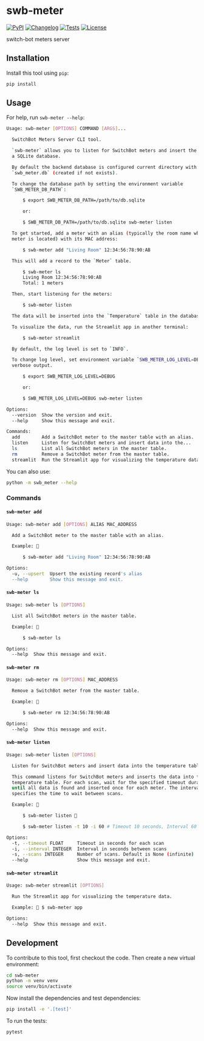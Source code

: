 # swb-meter

[![PyPI](https://img.shields.io/pypi/v/swb-meter.svg)](https://pypi.org/project/swb-meter/)
[![Changelog](https://img.shields.io/github/v/release/kj-9/swb-meter?include_prereleases&label=changelog)](https://github.com/kj-9/swb-meter/releases)
[![Tests](https://github.com/kj-9/swb-meter/actions/workflows/test.yml/badge.svg)](https://github.com/kj-9/swb-meter/actions/workflows/test.yml)
[![License](https://img.shields.io/badge/license-Apache%202.0-blue.svg)](https://github.com/kj-9/swb-meter/blob/master/LICENSE)

switch-bot meters server



## Installation

Install this tool using `pip`:
```bash
pip install
```

## Usage

For help, run `swb-meter --help`:
<!-- [[[cog
import cog
from swb_meter import cli
from click.testing import CliRunner
runner = CliRunner()
result = runner.invoke(cli.cli, ["--help"])
help = result.output.replace("Usage: cli", "Usage: swb-meter")
cog.out(
    f"```bash\n{help}\n```"
)
]]] -->
```bash
Usage: swb-meter [OPTIONS] COMMAND [ARGS]...

  SwitchBot Meters Server CLI tool.

  `swb-meter` allows you to listen for SwitchBot meters and insert the data into
  a SQLite database.

  By default the backend database is configured current directory with the name
  `swb_meter.db` (created if not exists).

  To change the database path by setting the environment variable
  `SWB_METER_DB_PATH`:

      $ export SWB_METER_DB_PATH=/path/to/db.sqlite

      or:

      $ SWB_METER_DB_PATH=/path/to/db.sqlite swb-meter listen

  To get started, add a meter with an alias (typically the room name where the
  meter is located) with its MAC address:

      $ swb-meter add "Living Room" 12:34:56:78:90:AB

  This will add a record to the `Meter` table.

      $ swb-meter ls
      Living Room 12:34:56:78:90:AB
      Total: 1 meters

  Then, start listening for the meters:

      $ swb-meter listen

  The data will be inserted into the `Temperature` table in the database.

  To visualize the data, run the Streamlit app in another terminal:

      $ swb-meter streamlit

  By default, the log level is set to `INFO`.

  To change log level, set environment variable `SWB_METER_LOG_LEVEL=DEBUG` for
  verbose output.

      $ export SWB_METER_LOG_LEVEL=DEBUG

      or:

      $ SWB_METER_LOG_LEVEL=DEBUG swb-meter listen

Options:
  --version  Show the version and exit.
  --help     Show this message and exit.

Commands:
  add        Add a SwitchBot meter to the master table with an alias.
  listen     Listen for SwitchBot meters and insert data into the...
  ls         List all SwitchBot meters in the master table.
  rm         Remove a SwitchBot meter from the master table.
  streamlit  Run the Streamlit app for visualizing the temperature data.

```
<!-- [[[end]]] -->

You can also use:
```bash
python -m swb_meter --help
```

### Commands

#### `swb-meter add`
<!-- [[[cog
import cog
from swb_meter import cli
from click.testing import CliRunner
runner = CliRunner()
result = runner.invoke(cli.cli, ["add", "--help"])
help = result.output.replace("Usage: cli", "Usage: swb-meter")
cog.out(
    f"```bash\n{help}\n```"
)
]]] -->
```bash
Usage: swb-meter add [OPTIONS] ALIAS MAC_ADDRESS

  Add a SwitchBot meter to the master table with an alias.

  Example: 

      $ swb-meter add "Living Room" 12:34:56:78:90:AB

Options:
  -u, --upsert  Upsert the existing record's alias
  --help        Show this message and exit.

```
<!-- [[[end]]] -->


#### `swb-meter ls`
<!-- [[[cog
import cog
from swb_meter import cli
from click.testing import CliRunner
runner = CliRunner()
result = runner.invoke(cli.cli, ["ls", "--help"])
help = result.output.replace("Usage: cli", "Usage: swb-meter")
cog.out(
    f"```bash\n{help}\n```"
)
]]] -->
```bash
Usage: swb-meter ls [OPTIONS]

  List all SwitchBot meters in the master table.

  Example: 

      $ swb-meter ls

Options:
  --help  Show this message and exit.

```
<!-- [[[end]]] -->


#### `swb-meter rm`
<!-- [[[cog
import cog
from swb_meter import cli
from click.testing import CliRunner
runner = CliRunner()
result = runner.invoke(cli.cli, ["rm", "--help"])
help = result.output.replace("Usage: cli", "Usage: swb-meter")
cog.out(
    f"```bash\n{help}\n```"
)
]]] -->
```bash
Usage: swb-meter rm [OPTIONS] MAC_ADDRESS

  Remove a SwitchBot meter from the master table.

  Example: 

      $ swb-meter rm 12:34:56:78:90:AB

Options:
  --help  Show this message and exit.

```
<!-- [[[end]]] -->


#### `swb-meter listen`
<!-- [[[cog
import cog
from swb_meter import cli
from click.testing import CliRunner
runner = CliRunner()
result = runner.invoke(cli.cli, ["listen", "--help"])
help = result.output.replace("Usage: cli", "Usage: swb-meter")
cog.out(
    f"```bash\n{help}\n```"
)
]]] -->
```bash
Usage: swb-meter listen [OPTIONS]

  Listen for SwitchBot meters and insert data into the temperature table.

  This command listens for SwitchBot meters and inserts the data into the
  temperature table. For each scan, wait for the specified timeout duration
  until all data is found and inserted once for each meter. The interval option
  specifies the time to wait between scans.

  Example: 

      $ swb-meter listen 

      $ swb-meter listen -t 10 -i 60 # Timeout 10 seconds, Interval 60 seconds

Options:
  -t, --timeout FLOAT     Timeout in seconds for each scan
  -i, --interval INTEGER  Interval in seconds between scans
  -s, --scans INTEGER     Number of scans. Default is None (infinite)
  --help                  Show this message and exit.

```
<!-- [[[end]]] -->


#### `swb-meter streamlit`
<!-- [[[cog
import cog
from swb_meter import cli
from click.testing import CliRunner
runner = CliRunner()
result = runner.invoke(cli.cli, ["streamlit", "--help"])
help = result.output.replace("Usage: cli", "Usage: swb-meter")
cog.out(
    f"```bash\n{help}\n```"
)
]]] -->
```bash
Usage: swb-meter streamlit [OPTIONS]

  Run the Streamlit app for visualizing the temperature data.

  Example:  $ swb-meter app

Options:
  --help  Show this message and exit.

```
<!-- [[[end]]] -->


## Development

To contribute to this tool, first checkout the code. Then create a new virtual environment:
```bash
cd swb-meter
python -m venv venv
source venv/bin/activate
```
Now install the dependencies and test dependencies:
```bash
pip install -e '.[test]'
```
To run the tests:
```bash
pytest
```
